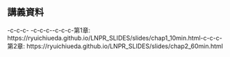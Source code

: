<h2>講義資料</h2>-c-c-c-&nbsp;-c-c-c--c-c-c-第1章: https://ryuichiueda.github.io/LNPR_SLIDES/slides/chap1_10min.html-c-c-c-第2章: https://ryuichiueda.github.io/LNPR_SLIDES/slides/chap2_60min.html
